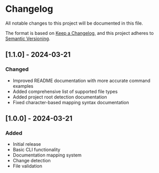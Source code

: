 # Changelog

All notable changes to this project will be documented in this file.

The format is based on [Keep a Changelog](https://keepachangelog.com/en/1.0.0/),
and this project adheres to [Semantic Versioning](https://semver.org/spec/v2.0.0.html).

## [1.1.0] - 2024-03-21

### Changed
- Improved README documentation with more accurate command examples
- Added comprehensive list of supported file types
- Added project root detection documentation
- Fixed character-based mapping syntax documentation

## [1.0.0] - 2024-03-21

### Added
- Initial release
- Basic CLI functionality
- Documentation mapping system
- Change detection
- File validation 